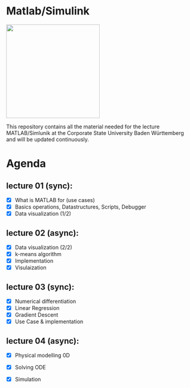 # Matlab/Simulink
[<img src="https://it.dhbw-stuttgart.de/DHermine/dh-logo.gif" width="250">](https://it.dhbw-stuttgart.de/DHermine/dh-logo.gif)

This repository contains all the material needed for the lecture MATLAB/Simlunik at the Corporate State University Baden Württemberg and will be updated continuously.

# Agenda

## lecture 01 (sync):

- [x] What is MATLAB for (use cases)
- [x] Basics operations, Datastructures, Scripts, Debugger
- [x] Data visualization (1/2)

## lecture 02 (async): 

- [x] Data visualization (2/2)
- [x] k-means algorithm
- [x] Implementation
- [x] Visulaization

## lecture 03 (sync):

- [x] Numerical differentiation
- [x] Linear Regression
- [x] Gradient Descent
- [x] Use Case & implementation

## lecture 04 (async):

- [x] Physical modelling 0D
- [x] Solving ODE
- [x] Simulation


